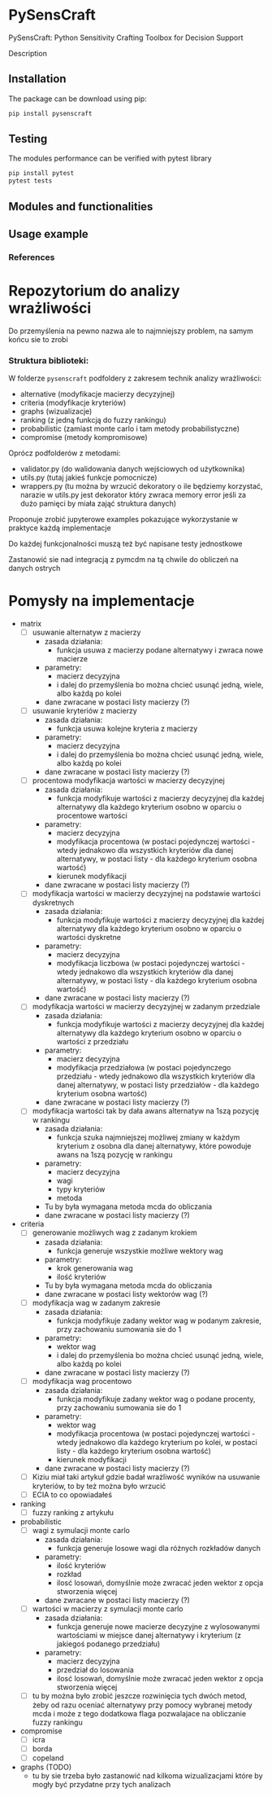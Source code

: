 # PySensCraft

PySensCraft: Python Sensitivity Crafting Toolbox for Decision Support

Description

## Installation

The package can be download using pip:

```Bash
pip install pysenscraft
```

## Testing

The modules performance can be verified with pytest library

```Bash
pip install pytest
pytest tests
```

## Modules and functionalities

## Usage example

### References

# Repozytorium do analizy wrażliwości

Do przemyślenia na pewno nazwa ale to najmniejszy problem, na samym końcu sie to zrobi

### Struktura biblioteki:

W folderze `pysenscraft` podfoldery z zakresem technik analizy wrażliwości:

- alternative (modyfikacje macierzy decyzyjnej)
- criteria (modyfikacje kryteriów)
- graphs (wizualizacje)
- ranking (z jedną funkcją do fuzzy rankingu)
- probabilistic (zamiast monte carlo i tam metody probabilistyczne)
- compromise (metody kompromisowe)

Oprócz podfolderów z metodami:

- validator.py (do walidowania danych wejściowych od użytkownika)
- utils.py (tutaj jakieś funkcje pomocnicze)
- wrappers.py (tu można by wrzucić dekoratory o ile będziemy korzystać, narazie w utils.py jest dekorator który zwraca memory error jeśli za dużo pamięci by miała zająć struktura danych)

Proponuje zrobić jupyterowe examples pokazujące wykorzystanie w praktyce każdą implementacje

Do każdej funkcjonalności muszą też być napisane testy jednostkowe

Zastanowić sie nad integracją z pymcdm na tą chwile do obliczeń na danych ostrych

# Pomysły na implementacje

- matrix
  - [ ] usuwanie alternatyw z macierzy
    - zasada działania:
      - funkcja usuwa z macierzy podane alternatywy i zwraca nowe macierze
    - parametry:
      - macierz decyzyjna
      - i dalej do przemyślenia bo można chcieć usunąć jedną, wiele, albo każdą po kolei
    - dane zwracane w postaci listy macierzy (?)
  - [ ] usuwanie kryteriów z macierzy
    - zasada działania:
      - funkcja usuwa kolejne kryteria z macierzy
    - parametry:
      - macierz decyzyjna
      - i dalej do przemyślenia bo można chcieć usunąć jedną, wiele, albo każdą po kolei
    - dane zwracane w postaci listy macierzy (?)
  - [ ] procentowa modyfikacja wartości w macierzy decyzyjnej
    - zasada działania:
      - funkcja modyfikuje wartości z macierzy decyzyjnej dla każdej alternatywy dla każdego kryterium osobno w oparciu o procentowe wartości
    - parametry:
      - macierz decyzyjna
      - modyfikacja procentowa (w postaci pojedynczej wartości - wtedy jednakowo dla wszystkich kryteriów dla danej alternatywy, w postaci listy - dla każdego kryterium osobna wartość)
      - kierunek modyfikacji
    - dane zwracane w postaci listy macierzy (?)
  - [ ] modyfikacja wartości w macierzy decyzyjnej na podstawie wartości dyskretnych
    - zasada działania:
      - funkcja modyfikuje wartości z macierzy decyzyjnej dla każdej alternatywy dla każdego kryterium osobno w oparciu o wartości dyskretne
    - parametry:
      - macierz decyzyjna
      - modyfikacja liczbowa (w postaci pojedynczej wartości - wtedy jednakowo dla wszystkich kryteriów dla danej alternatywy, w postaci listy - dla każdego kryterium osobna wartość)
    - dane zwracane w postaci listy macierzy (?)
  - [ ] modyfikacja wartości w macierzy decyzyjnej w zadanym przedziale
    - zasada działania:
      - funkcja modyfikuje wartości z macierzy decyzyjnej dla każdej alternatywy dla każdego kryterium osobno w oparciu o wartości z przedziału
    - parametry:
      - macierz decyzyjna
      - modyfikacja przedziałowa (w postaci pojedynczego przedziału - wtedy jednakowo dla wszystkich kryteriów dla danej alternatywy, w postaci listy przedziałów - dla każdego kryterium osobna wartość)
    - dane zwracane w postaci listy macierzy (?)
  - [ ] modyfikacja wartości tak by dała awans alternatyw na 1szą pozycję w rankingu
    - zasada działania:
      - funkcja szuka najmniejszej możliwej zmiany w każdym kryterium z osobna dla danej alternatywy, które powoduje awans na 1szą pozycję w rankingu
    - parametry:
      - macierz decyzyjna
      - wagi
      - typy kryteriów
      - metoda
    - Tu by była wymagana metoda mcda do obliczania
    - dane zwracane w postaci listy macierzy (?)
- criteria
  - [ ] generowanie możliwych wag z zadanym krokiem
    - zasada działania:
      - funkcja generuje wszystkie możliwe wektory wag
    - parametry:
      - krok generowania wag
      - ilość kryteriów
    - Tu by była wymagana metoda mcda do obliczania
    - dane zwracane w postaci listy wektorów wag (?)
  - [ ] modyfikacja wag w zadanym zakresie
    - zasada działania:
      - funkcja modyfikuje zadany wektor wag w podanym zakresie, przy zachowaniu sumowania sie do 1
    - parametry:
      - wektor wag
      - i dalej do przemyślenia bo można chcieć usunąć jedną, wiele, albo każdą po kolei
    - dane zwracane w postaci listy macierzy (?)
  - [ ] modyfikacja wag procentowo
    - zasada działania:
      - funkcja modyfikuje zadany wektor wag o podane procenty, przy zachowaniu sumowania sie do 1
    - parametry:
      - wektor wag
      - modyfikacja procentowa (w postaci pojedynczej wartości - wtedy jednakowo dla każdego kryterium po kolei, w postaci listy - dla każdego kryterium osobna wartość)
      - kierunek modyfikacji
    - dane zwracane w postaci listy macierzy (?)
  - [ ] Kiziu miał taki artykuł gdzie badał wrażliwość wyników na usuwanie kryteriów, to by też można było wrzucić
  - [ ] ECIA to co opowiadałeś
- ranking
  - [ ] fuzzy ranking z artykułu
- probabilistic
  - [ ] wagi z symulacji monte carlo
    - zasada działania:
      - funkcja generuje losowe wagi dla różnych rozkładów danych
    - parametry:
      - ilość kryteriów
      - rozkład
      - ilosć losowań, domyślnie może zwracać jeden wektor z opcja stworzenia więcej
    - dane zwracane w postaci listy macierzy (?)
  - [ ] wartości w macierzy z symulacji monte carlo
    - zasada działania:
      - funkcja generuje nowe macierze decyzyjne z wylosowanymi wartościami w miejsce danej alternatywy i kryterium (z jakiegoś podanego przedziału)
    - parametry:
      - macierz decyzyjna
      - przedział do losowania
      - ilosć losowań, domyślnie może zwracać jeden wektor z opcja stworzenia więcej
  - [ ] tu by można było zrobić jeszcze rozwinięcia tych dwóch metod, żeby od razu oceniać alternatywy przy pomocy wybranej metody mcda i może z tego dodatkowa flaga pozwalajace na obliczanie fuzzy rankingu
- compromise
  - [ ] icra
  - [ ] borda
  - [ ] copeland
- graphs (TODO)
  - tu by sie trzeba było zastanowić nad kilkoma wizualizacjami które by mogły być przydatne przy tych analizach
